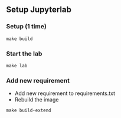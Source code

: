 ## Setup Jupyterlab
### Setup (1 time)
```
make build
```

### Start the lab
```
make lab
```

### Add new requirement
- Add new requirement to requirements.txt
- Rebuild the image
```
make build-extend
```
